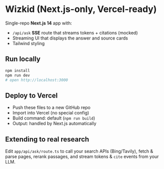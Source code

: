 # Wizkid (Next.js-only, Vercel-ready)

Single-repo **Next.js 14** app with:
- `/api/ask` **SSE** route that streams tokens + citations (mocked)
- Streaming UI that displays the answer and source cards
- Tailwind styling

## Run locally
```bash
npm install
npm run dev
# open http://localhost:3000
```

## Deploy to Vercel
- Push these files to a new GitHub repo
- Import into Vercel (no special config)
- Build command: default (`npm run build`)
- Output: handled by Next.js automatically

## Extending to real research
Edit `app/api/ask/route.ts` to call your search APIs (Bing/Tavily), fetch & parse pages,
rerank passages, and stream tokens & `cite` events from your LLM.
